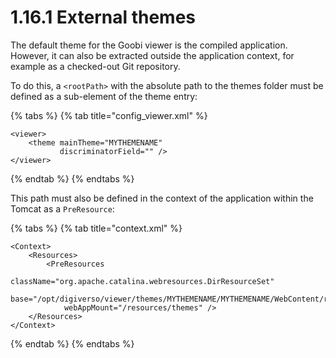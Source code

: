 # 1.16.1 External themes

The default theme for the Goobi viewer is the compiled application. However, it can also be extracted outside the application context, for example as a checked-out Git repository. 

To do this, a `<rootPath>` with the absolute path to the themes folder must be defined as a sub-element of the theme entry:

{% tabs %}
{% tab title="config\_viewer.xml" %}
```markup
<viewer>
    <theme mainTheme="MYTHEMENAME" 
           discriminatorField="" />
</viewer>
```
{% endtab %}
{% endtabs %}

This path must also be defined in the context of the application within the Tomcat as a `PreResource`:

{% tabs %}
{% tab title="context.xml" %}
```markup
<Context>
    <Resources>
        <PreResources 
            className="org.apache.catalina.webresources.DirResourceSet"
            base="/opt/digiverso/viewer/themes/MYTHEMENAME/MYTHEMENAME/WebContent/resources/themes"
            webAppMount="/resources/themes" />
    </Resources>
</Context>
```
{% endtab %}
{% endtabs %}

